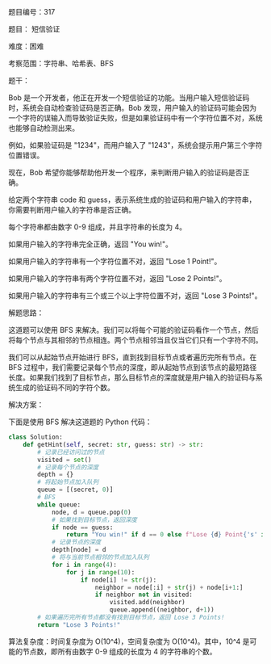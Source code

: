 题目编号：317

题目： 短信验证

难度：困难

考察范围：字符串、哈希表、BFS

题干：

Bob 是一个开发者，他正在开发一个短信验证的功能。当用户输入短信验证码时，系统会自动检查验证码是否正确。Bob 发现，用户输入的验证码可能会因为一个字符的误输入而导致验证失败，但是如果验证码中有一个字符位置不对，系统也能够自动检测出来。

例如，如果验证码是 "1234"，而用户输入了 "1243"，系统会提示用户第三个字符位置错误。

现在，Bob 希望你能够帮助他开发一个程序，来判断用户输入的验证码是否正确。

给定两个字符串 code 和 guess，表示系统生成的验证码和用户输入的字符串，你需要判断用户输入的字符串是否正确。

每个字符串都由数字 0-9 组成，并且字符串的长度为 4。

如果用户输入的字符串完全正确，返回 "You win!"。

如果用户输入的字符串有一个字符位置不对，返回 "Lose 1 Point!"。

如果用户输入的字符串有两个字符位置不对，返回 "Lose 2 Points!"。

如果用户输入的字符串有三个或三个以上字符位置不对，返回 "Lose 3 Points!"。

解题思路：

这道题可以使用 BFS 来解决。我们可以将每个可能的验证码看作一个节点，然后将每个节点与其相邻的节点相连。两个节点相邻当且仅当它们只有一个字符不同。

我们可以从起始节点开始进行 BFS，直到找到目标节点或者遍历完所有节点。在 BFS 过程中，我们需要记录每个节点的深度，即从起始节点到该节点的最短路径长度。如果我们找到了目标节点，那么目标节点的深度就是用户输入的验证码与系统生成的验证码不同的字符个数。

解决方案：

下面是使用 BFS 解决这道题的 Python 代码：

```python
class Solution:
    def getHint(self, secret: str, guess: str) -> str:
        # 记录已经访问过的节点
        visited = set()
        # 记录每个节点的深度
        depth = {}
        # 将起始节点加入队列
        queue = [(secret, 0)]
        # BFS
        while queue:
            node, d = queue.pop(0)
            # 如果找到目标节点，返回深度
            if node == guess:
                return "You win!" if d == 0 else f"Lose {d} Point{'s' if d > 1 else ''}!"
            # 记录节点的深度
            depth[node] = d
            # 将与当前节点相邻的节点加入队列
            for i in range(4):
                for j in range(10):
                    if node[i] != str(j):
                        neighbor = node[:i] + str(j) + node[i+1:]
                        if neighbor not in visited:
                            visited.add(neighbor)
                            queue.append((neighbor, d+1))
        # 如果遍历完所有节点都没有找到目标节点，返回 Lose 3 Points!
        return "Lose 3 Points!"
```

算法复杂度：时间复杂度为 O(10^4)，空间复杂度为 O(10^4)。其中，10^4 是可能的节点数，即所有由数字 0-9 组成的长度为 4 的字符串的个数。